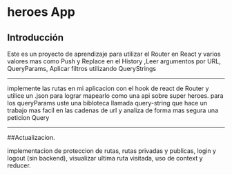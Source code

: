 # heroes App

## Introducción

Este es un proyecto de aprendizaje para utilizar el Router en React y varios valores mas como Push y Replace en el History
,Leer argumentos por URL, QueryParams, Aplicar filtros utilizando QueryStrings

-----------------------------------------------------

implemente las rutas en mi aplicacion con el hook de react de Router y utilice un .json para lograr mapearlo como una api sobre super heroes.
para los queryParams uste una bibloteca llamada query-string que hace un trabajo mas facil en las cadenas de url y analiza de forma mas segura una peticion Query

-----------------------------------------------------
##Actualizacion.

implementacion de proteccion de rutas, rutas privadas y publicas, login y logout (sin backend), visualizar ultima ruta visitada, uso de context y reducer.
